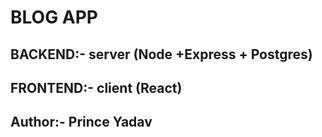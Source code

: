 # BLOG APP
## BACKEND:- server (Node +Express + Postgres)
## FRONTEND:- client (React)

## Author:- Prince Yadav